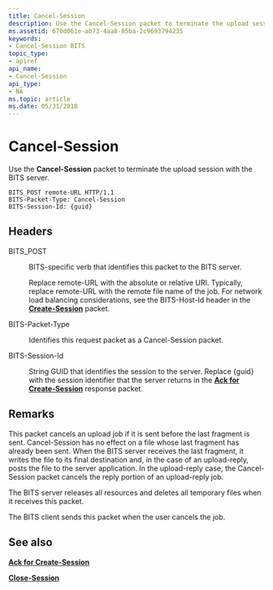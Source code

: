 ```yaml
---
title: Cancel-Session
description: Use the Cancel-Session packet to terminate the upload session with the BITS server.
ms.assetid: 670d061e-ab73-4aa8-85ba-2c9693794235
keywords:
- Cancel-Session BITS
topic_type:
- apiref
api_name:
- Cancel-Session
api_type:
- NA
ms.topic: article
ms.date: 05/31/2018
---
```


# Cancel-Session

Use the **Cancel-Session** packet to terminate the upload session with the BITS server.

``` syntax
BITS_POST remote-URL HTTP/1.1
BITS-Packet-Type: Cancel-Session
BITS-Session-Id: {guid}
```

## Headers

<dl> <dt>

<span id="BITS_POST"></span><span id="bits_post"></span>BITS\_POST
</dt> <dd>

BITS-specific verb that identifies this packet to the BITS server.

Replace remote-URL with the absolute or relative URI. Typically, replace remote-URL with the remote file name of the job. For network load balancing considerations, see the BITS-Host-Id header in the [**Create-Session**](create-session.md) packet.

</dd> <dt>

<span id="BITS-Packet-Type"></span><span id="bits-packet-type"></span><span id="BITS-PACKET-TYPE"></span>BITS-Packet-Type
</dt> <dd>

Identifies this request packet as a Cancel-Session packet.

</dd> <dt>

<span id="BITS-Session-Id"></span><span id="bits-session-id"></span><span id="BITS-SESSION-ID"></span>BITS-Session-Id
</dt> <dd>

String GUID that identifies the session to the server. Replace {guid} with the session identifier that the server returns in the [**Ack for Create-Session**](ack-for-create-session.md) response packet.

</dd> </dl>

## Remarks

This packet cancels an upload job if it is sent before the last fragment is sent. Cancel-Session has no effect on a file whose last fragment has already been sent. When the BITS server receives the last fragment, it writes the file to its final destination and, in the case of an upload-reply, posts the file to the server application. In the upload-reply case, the Cancel-Session packet cancels the reply portion of an upload-reply job.

The BITS server releases all resources and deletes all temporary files when it receives this packet.

The BITS client sends this packet when the user cancels the job.

## See also

<dl> <dt>

[**Ack for Create-Session**](ack-for-create-session.md)
</dt> <dt>

[**Close-Session**](close-session.md)
</dt> </dl>

 

 




